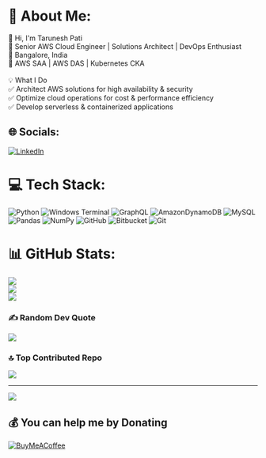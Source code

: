# 💫 About Me:
👋 Hi, I'm Tarunesh Pati<br>🚀 Senior AWS Cloud Engineer | Solutions Architect | DevOps Enthusiast<br>📍 Bangalore, India<br>🔹 AWS SAA | AWS DAS | Kubernetes CKA<br><br>💡 What I Do<br>✅ Architect AWS solutions for high availability & security<br>✅ Optimize cloud operations for cost & performance efficiency<br>✅ Develop serverless & containerized applications


## 🌐 Socials:
[![LinkedIn](https://img.shields.io/badge/LinkedIn-%230077B5.svg?logo=linkedin&logoColor=white)](https://linkedin.com/in/https://www.linkedin.com/in/tarunesh-pati-4a3046ba/) 

# 💻 Tech Stack:
![Python](https://img.shields.io/badge/python-3670A0?style=for-the-badge&logo=python&logoColor=ffdd54) ![Windows Terminal](https://img.shields.io/badge/Windows%20Terminal-%234D4D4D.svg?style=for-the-badge&logo=windows-terminal&logoColor=white) ![GraphQL](https://img.shields.io/badge/-GraphQL-E10098?style=for-the-badge&logo=graphql&logoColor=white) ![AmazonDynamoDB](https://img.shields.io/badge/Amazon%20DynamoDB-4053D6?style=for-the-badge&logo=Amazon%20DynamoDB&logoColor=white) ![MySQL](https://img.shields.io/badge/mysql-4479A1.svg?style=for-the-badge&logo=mysql&logoColor=white) ![Pandas](https://img.shields.io/badge/pandas-%23150458.svg?style=for-the-badge&logo=pandas&logoColor=white) ![NumPy](https://img.shields.io/badge/numpy-%23013243.svg?style=for-the-badge&logo=numpy&logoColor=white) ![GitHub](https://img.shields.io/badge/github-%23121011.svg?style=for-the-badge&logo=github&logoColor=white) ![Bitbucket](https://img.shields.io/badge/bitbucket-%230047B3.svg?style=for-the-badge&logo=bitbucket&logoColor=white) ![Git](https://img.shields.io/badge/git-%23F05033.svg?style=for-the-badge&logo=git&logoColor=white)
# 📊 GitHub Stats:
![](https://github-readme-stats.vercel.app/api?username=tarunp-hub&theme=dark&hide_border=false&include_all_commits=true&count_private=false)<br/>
![](https://nirzak-streak-stats.vercel.app/?user=tarunp-hub&theme=dark&hide_border=false)<br/>
![](https://github-readme-stats.vercel.app/api/top-langs/?username=tarunp-hub&theme=dark&hide_border=false&include_all_commits=true&count_private=false&layout=compact)

### ✍️ Random Dev Quote
![](https://quotes-github-readme.vercel.app/api?type=horizontal&theme=radical)

### 🔝 Top Contributed Repo
![](https://github-contributor-stats.vercel.app/api?username=tarunp-hub&limit=5&theme=dark&combine_all_yearly_contributions=true)

---
[![](https://visitcount.itsvg.in/api?id=tarunp-hub&icon=0&color=0)](https://visitcount.itsvg.in)

  ## 💰 You can help me by Donating
  [![BuyMeACoffee](https://img.shields.io/badge/Buy%20Me%20a%20Coffee-ffdd00?style=for-the-badge&logo=buy-me-a-coffee&logoColor=black)](https://buymeacoffee.com/buymeacoffee.com/tarunesh) 

  
<!-- Proudly created with GPRM ( https://gprm.itsvg.in ) -->
